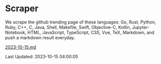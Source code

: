 # Scraper

We scrape the github trending page of these languages: Go, Rust, Python, Ruby, C++, C, Java, Shell, Makefile, Swift, Objective-C, Kotlin, Jupyter-Notebook, HTML, JavaScript, TypeScript, CSS, Vue, TeX, Markdown, and push a markdown result everyday.

[2023-10-15.md](https://github.com/yangwenmai/github-trending-backup/blob/master/2023-10-15.md)

Last Updated: 2023-10-15 04:00:05